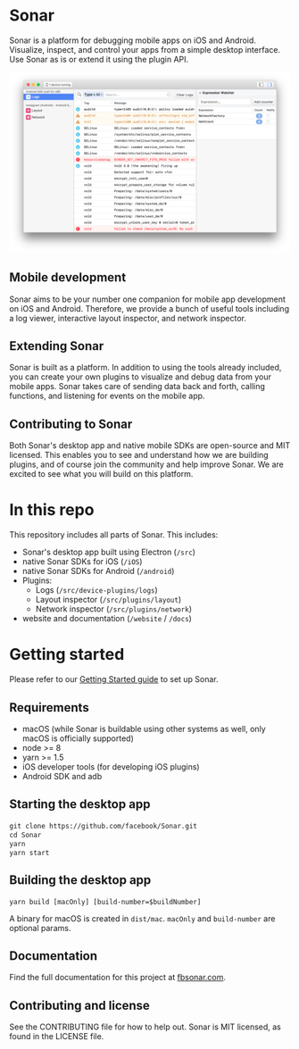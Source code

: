 # Sonar

Sonar is a platform for debugging mobile apps on iOS and Android. Visualize, inspect, and control your apps from a simple desktop interface. Use Sonar as is or extend it using the plugin API.

![Sonar](/website/static/img/splash@2x.png)

## Mobile development

Sonar aims to be your number one companion for mobile app development on iOS and Android. Therefore, we provide a bunch of useful tools including a log viewer, interactive layout inspector, and network inspector.

## Extending Sonar

Sonar is built as a platform. In addition to using the tools already included, you can create your own plugins to visualize and debug data from your mobile apps. Sonar takes care of sending data back and forth, calling functions, and listening for events on the mobile app.

## Contributing to Sonar

Both Sonar's desktop app and native mobile SDKs are open-source and MIT licensed. This enables you to see and understand how we are building plugins, and of course join the community and help improve Sonar. We are excited to see what you will build on this platform.

# In this repo

This repository includes all parts of Sonar. This includes:

* Sonar's desktop app built using Electron (`/src`)
* native Sonar SDKs for iOS (`/iOS`)
* native Sonar SDKs for Android (`/android`)
* Plugins:
  * Logs (`/src/device-plugins/logs`)
  * Layout inspector (`/src/plugins/layout`)
  * Network inspector (`/src/plugins/network`)
* website and documentation (`/website` / `/docs`)

# Getting started

Please refer to our [Getting Started guide](https://fbsonar.com/docs/getting-started.html) to set up Sonar.

## Requirements

* macOS (while Sonar is buildable using other systems as well, only macOS is officially supported)
* node >= 8
* yarn >= 1.5
* iOS developer tools (for developing iOS plugins)
* Android SDK and adb

## Starting the desktop app

```
git clone https://github.com/facebook/Sonar.git
cd Sonar
yarn
yarn start
```

## Building the desktop app

```
yarn build [macOnly] [build-number=$buildNumber]
```

A binary for macOS is created in `dist/mac`. `macOnly` and `build-number` are optional params.

## Documentation

Find the full documentation for this project at [fbsonar.com](https://fbsonar.com/docs).

## Contributing and license

See the CONTRIBUTING file for how to help out.
Sonar is MIT licensed, as found in the LICENSE file.
